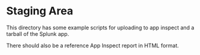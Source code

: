# Staging Area

This directory has some example scripts for uploading to app inspect and a tarball of the Splunk app. 

There should also be a reference App Inspect report in HTML format.
